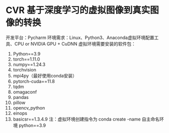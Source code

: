 # CVR 基于深度学习的虚拟图像到真实图像的转换
开发平台：Pycharm
环境需求：Linux、Python3、Anaconda虚拟环境配置工具、CPU or NVIDIA GPU + CuDNN
虚拟环境需要安装的软件包：
1.	Python==3.9
2.	torch==1.11.0
3.	numpy==1.24.3
4.	torchvision
5.	mpi4py（最好使用conda安装）
6.	pytorch-cuda==11.8
7.	tqdm
8.	omagaconf
9.	pandas
10.	pillow
11.	opencv_python
12.	einops
13.	basicsr==1.3.4.9
注：虚拟环境创建指令为 conda create -name 自主命名环境 python==3.9
